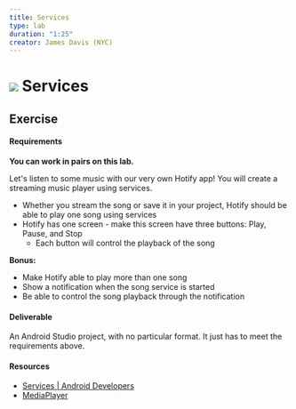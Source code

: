 ```yaml
---
title: Services
type: lab
duration: "1:25"
creator: James Davis (NYC)
---
```


# ![](https://ga-dash.s3.amazonaws.com/production/assets/logo-9f88ae6c9c3871690e33280fcf557f33.png) Services

## Exercise

#### Requirements

**You can work in pairs on this lab.**

Let's listen to some music with our very own Hotify app! You will create a streaming music player using services.

* Whether you stream the song or save it in your project, Hotify should be able to play one song using services
* Hotify has one screen - make this screen have three buttons: Play, Pause, and Stop
  * Each button will control the playback of the song

**Bonus:**

* Make Hotify able to play more than one song
* Show a notification when the song service is started
* Be able to control the song playback through the notification

#### Deliverable

An Android Studio project, with no particular format. It just has to meet the requirements above.

#### Resources

- [Services | Android Developers](http://developer.android.com/reference/android/app/Service.html)
- [MediaPlayer](https://developer.android.com/guide/topics/media/mediaplayer.html)
